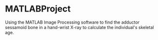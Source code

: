 # MATLABProject
Using the MATLAB Image Processing software to find the adductor sessamoid bone in a hand-wrist X-ray to calculate the individual's skeletal age.
